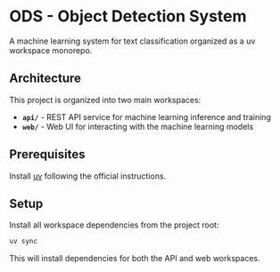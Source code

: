 # ODS - Object Detection System

A machine learning system for text classification organized as a uv workspace monorepo.

## Architecture

This project is organized into two main workspaces:

- **`api/`** - REST API service for machine learning inference and training
- **`web/`** - Web UI for interacting with the machine learning models

## Prerequisites

Install [uv](https://docs.astral.sh/uv/getting-started/installation/) following the official instructions.

## Setup

Install all workspace dependencies from the project root:

```bash
uv sync
```

This will install dependencies for both the API and web workspaces.
